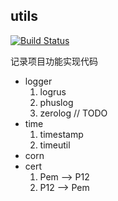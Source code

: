 ## utils

[![Build Status](https://app.travis-ci.com/Lewinz/golang_utils.svg?branch=develop)](https://app.travis-ci.com/Lewinz/golang_utils)

记录项目功能实现代码

- logger
  1. logrus
  2. phuslog
  3. zerolog // TODO
- time
  1. timestamp
  2. timeutil
- corn
- cert
  1. Pem --> P12
  2. P12 --> Pem
